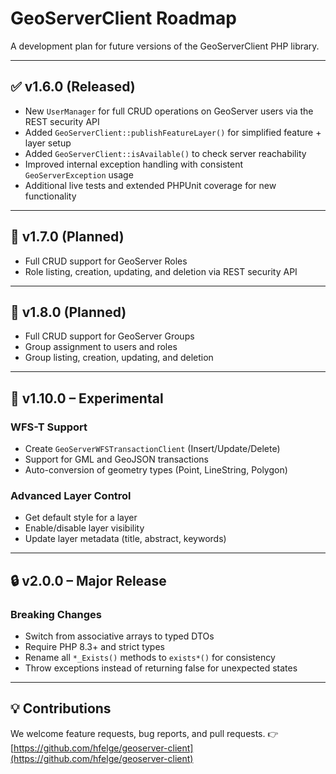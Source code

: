 # GeoServerClient Roadmap

A development plan for future versions of the GeoServerClient PHP library.

---

## ✅ v1.6.0 (Released)

- New `UserManager` for full CRUD operations on GeoServer users via the REST security API
- Added `GeoServerClient::publishFeatureLayer()` for simplified feature + layer setup
- Added `GeoServerClient::isAvailable()` to check server reachability
- Improved internal exception handling with consistent `GeoServerException` usage
- Additional live tests and extended PHPUnit coverage for new functionality

---

## 🚧 v1.7.0 (Planned)

- Full CRUD support for GeoServer Roles
- Role listing, creation, updating, and deletion via REST security API

---
## 🚧 v1.8.0 (Planned)

- Full CRUD support for GeoServer Groups
- Group assignment to users and roles
- Group listing, creation, updating, and deletion

---

## 🧪 v1.10.0 – Experimental

### WFS-T Support
- Create `GeoServerWFSTransactionClient` (Insert/Update/Delete)
- Support for GML and GeoJSON transactions
- Auto-conversion of geometry types (Point, LineString, Polygon)

### Advanced Layer Control
- Get default style for a layer
- Enable/disable layer visibility
- Update layer metadata (title, abstract, keywords)

---

## 🔒 v2.0.0 – Major Release

### Breaking Changes
- Switch from associative arrays to typed DTOs
- Require PHP 8.3+ and strict types
- Rename all `*_Exists()` methods to `exists*()` for consistency
- Throw exceptions instead of returning false for unexpected states

---

## 💡 Contributions

We welcome feature requests, bug reports, and pull requests.
👉 [https://github.com/hfelge/geoserver-client](https://github.com/hfelge/geoserver-client)
